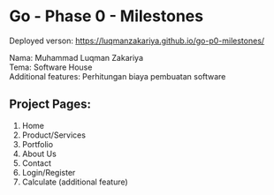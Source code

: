 # Go - Phase 0 - Milestones

Deployed verson: https://luqmanzakariya.github.io/go-p0-milestones/ <br />

Nama: Muhammad Luqman Zakariya<br />
Tema: Software House<br />
Additional features: Perhitungan biaya pembuatan software<br />


## Project Pages:
1. Home
2. Product/Services
3. Portfolio
4. About Us
5. Contact
6. Login/Register
7. Calculate (additional feature)